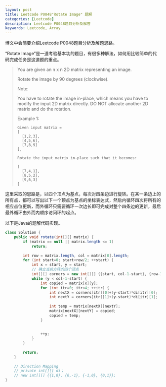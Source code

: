 ```yaml
---
layout: post
title: Leetcode P0048"Rotate Image" 题解
categories: [Leetcode]
description: Leetcode P0048题目分析及解答
keywords: Leetcode, Array
---
```


博文中会简要介绍Leetcode P0048题目分析及解题思路。

“Rotate Image”是一道考验基本功的题目，有很多种解法，如何用比较简单的代码完成任务是这道题的重点。

> You are given an n x n 2D matrix representing an image.
> 
> Rotate the image by 90 degrees (clockwise).
> 
> Note:
> 
> You have to rotate the image in-place, which means you have to modify the input 2D matrix directly. DO NOT allocate another 2D matrix and do the rotation.
> 
> Example 1:
> ```
> Given input matrix = 
> [
>   [1,2,3],
>   [4,5,6],
>   [7,8,9]
> ],
> 
> Rotate the input matrix in-place such that it becomes:
> 
> [
>   [7,4,1],
>   [8,5,2],
>   [9,6,3]
> ]
> ```

这里采取的思路是，以四个顶点为基点，每次对四条边进行旋转。在某一条边上的所有点，都可以写出以下一个顶点为基点的坐标表达式，然后内循环四次将所有的相应点位更新，而外循环只需要循环一次边长即可完成对整个四条边的更新，最后最外循环由外而内顺序访问环的起点。

以下是Java的题解代码实现。
```java
class Solution {
    public void rotate(int[][] matrix) {
        if (matrix == null || matrix.length <= 1)
            return;
        
        int row = matrix.length, col = matrix[0].length;
        for (int start=0; start<row/2; ++start) {
            int x = start, y = start;
            // 确立当前方阵的四个顶点
            int[][] corners = new int[][] {{start, col-1-start}, {row-1-start, col-1-start}, {row-1-start, start}, {start, start}};
            while (y < col-1-start) {
                int copied = matrix[x][y];
                for (int itr=0; itr<4; ++itr) {
                    int nextX = corners[itr][0]+(y-start)*di[itr][0];
                    int nextY = corners[itr][1]+(y-start)*di[itr][1];
                    
                    int temp = matrix[nextX][nextY];
                    matrix[nextX][nextY] = copied;
                    copied = temp;
                }
                
                
                ++y;
            }
        }
        
        return;
    }
    
    // Direction Mapping
    // private int[][] di；
    // new int[][] {{1,0}, {0,-1}, {-1,0}, {0,1}};
}
```
